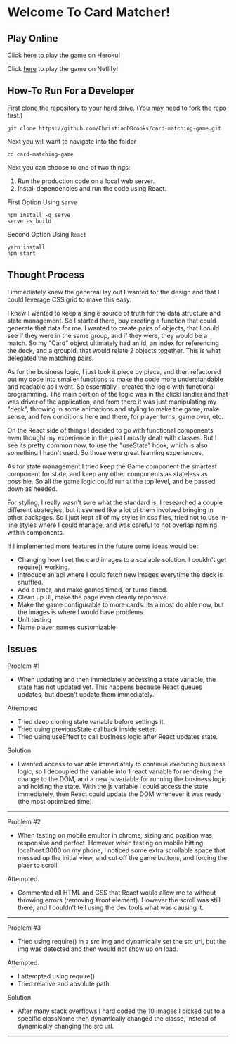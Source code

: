 # Welcome To Card Matcher!

## Play Online
Click [here](https://card-matching-game-christianb.herokuapp.com/) to play the game on Heroku!

Click [here](https://card-matcher-chistian-brooks.netlify.app/) to play the game on Netlify!

## How-To Run For a Developer

First clone the repository to your hard drive. (You may need to fork the repo first.)

```
git clone https://github.com/ChristianDBrooks/card-matching-game.git
```
Next you will want to navigate into the folder

```
cd card-matching-game
```

Next you can choose to one of two things:

1) Run the production code on a local web server.
2) Install dependencies and run the code using React.

First Option Using `Serve`
```
npm install -g serve
serve -s build
```

Second Option Using `React`
```
yarn install
npm start
```

## Thought Process

I immediately knew the genereal lay out I wanted for the design and that I could leverage CSS grid to make this easy.

I knew I wanted to keep a single source of truth for the data structure and state management. So I started there, buy creating a function that could generate that data for me. I wanted to create pairs of objects, that I could see if they were in the same group, and if they were, they would be a match. So my "Card" object ultimately had an id, an index for referencing the deck, and a groupId, that would relate 2 objects together. This is what delegated the matching pairs.

As for the business logic, I just took it piece by piece, and then refactored out my code into smaller functions to make the code more understandable and readable as I went. So essentially I created the logic with functional programming. The main portion of the logic was in the clickHandler and that was driver of the application, and from there it was just manipulating my "deck", throwing in some animations and styling to make the game, make sense, and few conditions here and there, for player turns, game over, etc.

On the React side of things I decided to go with functional components even thought my experience in the past I mostly dealt with classes. But I see its pretty common now, to use the "useState" hook, which is also something I hadn't used. So those were great learning experiences.

As for state management I tried keep the Game component the smartest component for state, and keep any other components as stateless as possible. So all the game logic could run at the top level, and be passed down as needed.

For styling, I really wasn't sure what the standard is, I researched a couple different strategies, but it seemed like a lot of them involved bringing in other packages. So I just kept all of my styles in css files, tried not to use in-line styles where I could manage, and was careful to not overlap naming within components.

If I implemented more features in the future some ideas would be:
* Changing how I set the card images to a scalable solution. I couldn't get require() working.
* Introduce an api where I could fetch new images everytime the deck is shuffled.
* Add a timer, and make games timed, or turns timed.
* Clean up UI, make the page even cleanly reponsive.
* Make the game configurable to more cards. Its almost do able now, but the images is where I would have problems.
* Unit testing
* Name player names customizable

## Issues

Problem #1
* When updating and then immediately accessing a state variable, the state has not updated yet. This happens because React queues updates, but doesn't update them immediately.

Attempted
* Tried deep cloning state variable before settings it.
* Tried using previousState callback inside setter.
* Tried using useEffect to call business logic after React updates state.

Solution
* I wanted access to variable immediately to continue executing business logic, so I decoupled the variable into 1 react variable for rendering the change to the DOM, and a new js variable for running the business logic and holding the state. With the js variable I could access the state immediately, then React could update the DOM whenever it was ready (the most optimized time).

---

Problem #2
* When testing on mobile emultor in chrome, sizing and position was responsive and perfect. However when testing on mobile hitting localhost:3000 on my phone, I noticed some extra scrollable space that messed up the initial view, and cut off the game buttons, and forcing the plaer to scroll.

Attempted.
* Commented all HTML and CSS that React would allow me to without throwing errors (removing #root element). However the scroll was still there, and I couldn't tell using the dev tools what was causing it.

---

Problem #3
* Tried using require() in a src img and dynamically set the src url, but the img was detected and then would not show up on load.

Attempted.
* I attempted using require()
* Tried relative and absolute path.

Solution
* After many stack overflows I hard coded the 10 images I picked out to a specific className then dynamically changed the classe, instead of dynamically changing the src url.

---